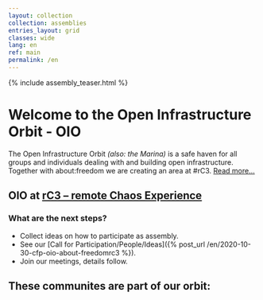 ```yaml
---
layout: collection
collection: assemblies
entries_layout: grid
classes: wide
lang: en
ref: main
permalink: /en
---
```

{% include assembly_teaser.html %}


Welcome to the Open Infrastructure Orbit - OIO
=========================================

The Open Infrastructure Orbit *(also: the Marina)* is a safe haven for all groups and individuals dealing with and building open infrastructure. Together with about:freedom we are creating an area at #rC3. [Read more...](/en/about)

OIO at [rC3 – remote Chaos Experience](https://events.ccc.de/2020/09/04/rc3-remote-chaos-experience/)
---------

### What are the next steps?

* Collect ideas on how to participate as assembly.
* See our [Call for Participation/People/Ideas]({% post_url /en/2020-10-30-cfp-oio-about-freedomrc3 %}).
* Join our meetings, details follow.


These communites are part of our orbit:
--------
